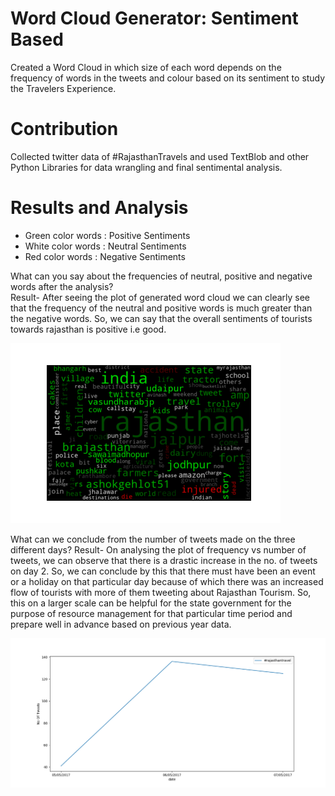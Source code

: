 # Word Cloud Generator: Sentiment Based


Created a Word Cloud in which size of each word depends on the frequency of words in the tweets and colour based on its sentiment to study the Travelers Experience.

# Contribution

 Collected twitter data of \#RajasthanTravels and used TextBlob and other Python Libraries for data wrangling and final sentimental analysis. 

# Results and Analysis
* Green color words : Positive Sentiments
* White color words : Neutral Sentiments
* Red color words : Negative Sentiments

 What can you say about the frequencies of neutral, positive and negative words after the analysis? <br />
 Result- After seeing the plot of generated word cloud we can clearly see that the frequency of the neutral and positive words is much greater than the negative words. So, we can say that the           overall sentiments of tourists towards rajasthan is positive i.e good.

![image](https://github.com/netfreak16/wordcloud/blob/master/wordcloud.png)

What can we conclude from the number of tweets made on the three different days?
Result- On analysing the plot of frequency vs number of tweets, we can observe that there is a drastic increase in the no. of tweets on day 2. So, we can conclude by this that there must have been an event or a holiday on that particular day because of which there was an increased flow of tourists with more of them tweeting about Rajasthan Tourism. So, this on a larger scale can be helpful for the state government for the purpose of resource management for that particular time period and prepare well in advance based on previous year data.

![image](https://github.com/netfreak16/wordcloud/blob/master/tweets%20with%20time%20graph.png)
